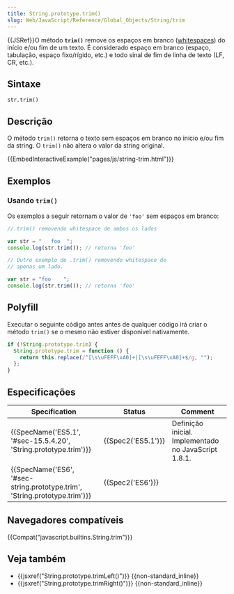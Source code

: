 ```yaml
---
title: String.prototype.trim()
slug: Web/JavaScript/Reference/Global_Objects/String/trim
---
```


{{JSRef}}O método **`trim()`** remove os espaços em branco ([whitespaces](/pt-BR/docs/DOM/Referencia_do_DOM/Whitespace_in_the_DOM)) do início e/ou fim de um texto. É considerado espaço em branco (espaço, tabulação, espaço fixo/rígido, etc.) e todo sinal de fim de linha de texto (LF, CR, etc.).

## Sintaxe

```
str.trim()
```

## Descrição

O método `trim()` retorna o texto sem espaços em branco no início e/ou fim da string. O `trim()` não altera o valor da string original.

{{EmbedInteractiveExample("pages/js/string-trim.html")}}

## Exemplos

### Usando `trim()`

Os exemplos a seguir retornam o valor de `'foo'` sem espaços em branco:

```js
//.trim() removendo whitespace de ambos os lados

var str = "   foo  ";
console.log(str.trim()); // retorna 'foo'

// Outro exemplo de .trim() removendo whitespace de
// apenas um lado.

var str = "foo    ";
console.log(str.trim()); // retorna 'foo'
```

## Polyfill

Executar o seguinte código antes antes de qualquer código irá criar o método `trim()` se o mesmo não estiver disponível nativamente.

```js
if (!String.prototype.trim) {
  String.prototype.trim = function () {
    return this.replace(/^[\s\uFEFF\xA0]+|[\s\uFEFF\xA0]+$/g, "");
  };
}
```

## Especificações

| Specification                                                              | Status             | Comment                                              |
| -------------------------------------------------------------------------- | ------------------ | ---------------------------------------------------- |
| {{SpecName('ES5.1', '#sec-15.5.4.20', 'String.prototype.trim')}}           | {{Spec2('ES5.1')}} | Definição inicial. Implementado no JavaScript 1.8.1. |
| {{SpecName('ES6', '#sec-string.prototype.trim', 'String.prototype.trim')}} | {{Spec2('ES6')}}   |                                                      |

## Navegadores compatíveis

{{Compat("javascript.builtins.String.trim")}}

## Veja também

- {{jsxref("String.prototype.trimLeft()")}} {{non-standard_inline}}
- {{jsxref("String.prototype.trimRight()")}} {{non-standard_inline}}
